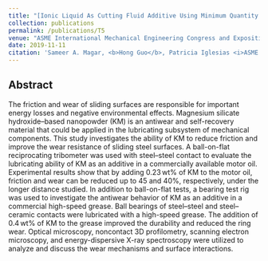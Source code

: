 ```yaml
---
title: "[Ionic Liquid As Cutting Fluid Additive Using Minimum Quantity Lubricant (MQL) in Titanium-Ceramic Contact](https://www.tandfonline.com/doi/abs/10.1080/10402004.2019.1710312)"
collection: publications
permalink: /publications/T5
venue: "ASME International Mechanical Engineering Congress and Exposition"
date: 2019-11-11
citation: 'Sameer A. Magar, <b>Hong Guo</b>, Patricia Iglesias <i>ASME International Mechanical Engineering Congress and Exposition</i> <b>2019</b>.'
---
```


## Abstract
The friction and wear of sliding surfaces are responsible for important energy losses and negative environmental effects. Magnesium silicate hydroxide–based nanopowder (KM) is an antiwear and self-recovery material that could be applied in the lubricating subsystem of mechanical components. This study investigates the ability of KM to reduce friction and improve the wear resistance of sliding steel surfaces. A ball-on-flat reciprocating tribometer was used with steel–steel contact to evaluate the lubricating ability of KM as an additive in a commercially available motor oil. Experimental results show that by adding 0.23 wt% of KM to the motor oil, friction and wear can be reduced up to 45 and 40%, respectively, under the longer distance studied. In addition to ball-on-flat tests, a bearing test rig was used to investigate the antiwear behavior of KM as an additive in a commercial high-speed grease. Ball bearings of steel–steel and steel–ceramic contacts were lubricated with a high-speed grease. The addition of 0.4 wt% of KM to the grease improved the durability and reduced the ring wear. Optical microscopy, noncontact 3D profilometry, scanning electron microscopy, and energy-dispersive X-ray spectroscopy were utilized to analyze and discuss the wear mechanisms and surface interactions.
